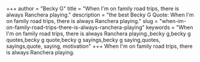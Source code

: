 +++
author = "Becky G"
title = "When I'm on family road trips, there is always Ranchera playing."
description = "the best Becky G Quote: When I'm on family road trips, there is always Ranchera playing."
slug = "when-im-on-family-road-trips-there-is-always-ranchera-playing"
keywords = "When I'm on family road trips, there is always Ranchera playing.,becky g,becky g quotes,becky g quote,becky g sayings,becky g saying,quotes, sayings,quote, saying, motivation"
+++
When I'm on family road trips, there is always Ranchera playing.
